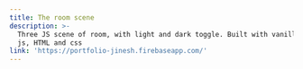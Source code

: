 ```yaml
---
title: The room scene
description: >-
  Three JS scene of room, with light and dark toggle. Built with vanilla three
  js, HTML and css
link: 'https://portfolio-jinesh.firebaseapp.com/'
---
```


